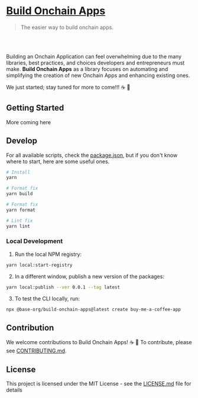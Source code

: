 # [Build Onchain Apps](https://github.com/base-org/build-onchain-apps)

> The easier way to build onchain apps.

<br />
<br />

Building an Onchain Application can feel overwhelming due to the many libraries, best practices, and choices developers and entrepreneurs must make. **Build Onchain Apps** as a library focuses on automating and simplifying the creation of new Onchain Apps and enhancing existing ones.

We just started; stay tuned for more to come!!! ☕️ 🔵

## Getting Started

More coming here

## Develop

For all available scripts, check the [package.json](https://github.com/base-org/build-onchain-apps/blob/main/package.json), but if you don't know where to start, here are some useful ones.

```bash
# Install
yarn

# Format fix
yarn build

# Format fix
yarn format

# Lint fix
yarn lint
```

### Local Development

1. Run the local NPM registry:

```bash
yarn local:start-registry
```

2. In a different window, publish a new version of the packages:

```bash
yarn local:publish --ver 0.0.1 --tag latest
```

3. To test the CLI locally, run:

```bash
npx @base-org/build-onchain-apps@latest create buy-me-a-coffee-app
```

## Contribution

We welcome contributions to Build Onchain Apps! ☕️ 🔵
To contribute, please see [CONTRIBUTING.md](CONTRIBUTING.md).

## License

This project is licensed under the MIT License - see the [LICENSE.md](LICENSE.md) file for details
